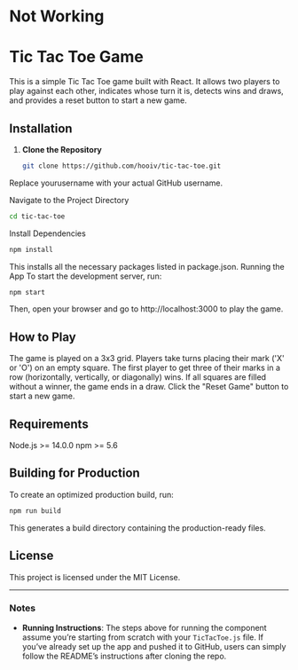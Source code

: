 # Not Working
# Tic Tac Toe Game

This is a simple Tic Tac Toe game built with React. It allows two players to play against each other, indicates whose turn it is, detects wins and draws, and provides a reset button to start a new game.

## Installation

1. **Clone the Repository**  
   ```bash
   git clone https://github.com/hooiv/tic-tac-toe.git
   ```
Replace yourusername with your actual GitHub username.

Navigate to the Project Directory
  ```bash
  cd tic-tac-toe
  ```
Install Dependencies
 ```bash
 npm install
 ```
This installs all the necessary packages listed in package.json.
Running the App
To start the development server, run:

```bash
npm start
```

Then, open your browser and go to http://localhost:3000 to play the game.

## How to Play
The game is played on a 3x3 grid.
Players take turns placing their mark ('X' or 'O') on an empty square.
The first player to get three of their marks in a row (horizontally, vertically, or diagonally) wins.
If all squares are filled without a winner, the game ends in a draw.
Click the "Reset Game" button to start a new game.
## Requirements
Node.js >= 14.0.0
npm >= 5.6
## Building for Production
To create an optimized production build, run:
```bash
npm run build
```
This generates a build directory containing the production-ready files.

## License
This project is licensed under the MIT License.

---

### Notes

- **Running Instructions**: The steps above for running the component assume you’re starting from scratch with your `TicTacToe.js` file. If you’ve already set up the app and pushed it to GitHub, users can simply follow the README’s instructions after cloning the repo.
